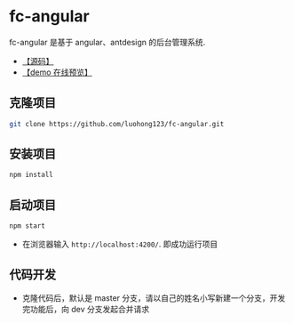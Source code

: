 # fc-angular

fc-angular 是基于 angular、antdesign 的后台管理系统.

- [【源码】](https://github.com/luohong123/angular-yt)
- [【demo 在线预览】](https://luohong123.github.io/fc-angular/demo/index.html)

## 克隆项目

```bash
git clone https://github.com/luohong123/fc-angular.git
```

## 安装项目

```bash
npm install
```

## 启动项目

```bash
npm start
```

- 在浏览器输入 `http://localhost:4200/`. 即成功运行项目

## 代码开发

- 克隆代码后，默认是 master 分支，请以自己的姓名小写新建一个分支，开发完功能后，向 dev 分支发起合并请求
